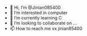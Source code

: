 - 👋 Hi, I’m @Jinian085400
- 👀 I’m interested in computer
- 🌱 I’m currently learning C
- 💞️ I’m looking to collaborate on ...
- 📫 How to reach me vx jinian85400

<!---
Jinian085400/Jinian085400 is a ✨ special ✨ repository because its `README.md` (this file) appears on your GitHub profile.
You can click the Preview link to take a look at your changes.
--->
